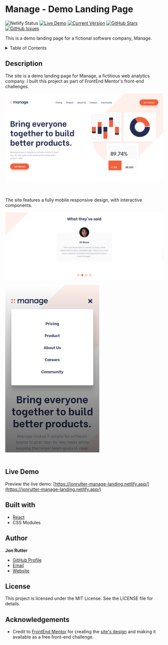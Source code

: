 # Manage - Demo Landing Page

![Netlify Status](https://api.netlify.com/api/v1/badges/5b8551fe-3547-4fc5-aa29-bb5e91ae2c38/deploy-status)
[![Live Demo](https://img.shields.io/badge/demo-online-green.svg)](https://jonrutter-manage-landing.netlify.app/)
[![Current Version](https://img.shields.io/badge/version-1.0.0-green.svg)](https://github.com/jonrutter/manage-demo)
[![GitHub Stars](https://img.shields.io/github/stars/jonrutter/manage-demo.svg)](https://github.com/jonrutter/manage-demo/stargazers)
[![GitHub Issues](https://img.shields.io/github/issues/jonrutter/manage-demo.svg)](https://github.com/jonrutter/manage-demo/issues)

This is a demo landing page for a fictional software company, Manage.

<details>
  <summary>Table of Contents</summary>
  <ol>
    <li><a href="#description">Description</a></li>
    <li><a href="#live-demo">Live Demo</a></li>
    <li><a href="#built-with">Built With</a></li>
    <li><a href="#author">Author</a></li>
    <li><a href="#license">License</a></li>
    <li><a href="#acknowledgements">Acknowledgments</a></li>
  </ol>
</details>

## Description

The site is a demo landing page for Manage, a fictitious web analytics company. I built this project as part of FrontEnd Mentor's front-end challenges.

![Preview of the Manage Landing Page project](./github/preview-main.png)

<br />

The site features a fully mobile responsive design, with interactive components.

![Preview of the Manage Landing Page project](./github/preview-slider.png)

<div>
  <img src="./github/preview-mobile-nav.png" alt="Preview of mobile design" width="300px" />
</div>

<br />

## Live Demo

Preview the live demo: [https://jonrutter-manage-landing.netlify.app/](https://jonrutter-manage-landing.netlify.app/)

## Built with

- [React](https://reactjs.org/)
- CSS Modules

## Author

**Jon Rutter**

- [GitHub Profile](https://www.github.com/jonrutter)
- [Email](mailto:contact@jonrutter.io)
- [Website](https://www.jonrutter.io)

## License

This project is licensed under the MIT License. See the LICENSE file for details.

## Acknowledgements

- Credit to [FrontEnd Mentor](https://www.frontendmentor.io/) for creating the [site's design](https://www.frontendmentor.io/challenges/manage-landing-page-SLXqC6P5) and making it available as a free front-end challenge.
